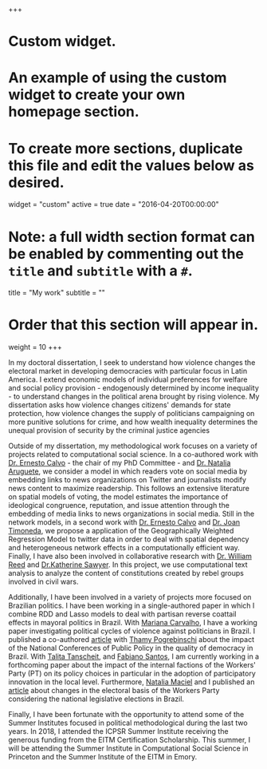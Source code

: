 +++
# Custom widget.
# An example of using the custom widget to create your own homepage section.
# To create more sections, duplicate this file and edit the values below as desired.
widget = "custom"
active = true
date = "2016-04-20T00:00:00"

# Note: a full width section format can be enabled by commenting out the `title` and `subtitle` with a `#`.
title = "My work"
subtitle = ""

# Order that this section will appear in.
weight = 10
+++

In my doctoral dissertation, I seek to understand how violence changes the electoral market in developing democracies with particular focus in Latin America. I extend economic models of individual preferences for welfare and social policy provision - endogenously determined by income inequality - to understand changes in the political arena brought by rising violence. My dissertation asks how violence changes citizens' demands for state protection, how violence changes the supply of politicians campaigning on more punitive solutions for crime, and how wealth inequality determines the unequal provision of security by the criminal justice agencies

Outside of my dissertation, my methodological work focuses on a variety of projects related to
computational social science. In a co-authored work with [Dr. Ernesto Calvo](https://www.stonybrook.edu/commcms/cas/faculty_and_staff/faculty_affairs/_profiles/sawyer.php) - the chair of my PhD Committee - and [Dr. Natalia Aruguete](https://unq.academia.edu/nataliaaruguete), we consider a model in which readers vote on social media by embedding links to news organizations on Twitter and journalists modify news content to maximize readership. This follows an extensive literature on spatial models of voting, the model estimates the importance of ideological congruence, reputation, and issue attention through the embedding of media links to news organizations in social media. Still in the network models, in a second work with [Dr. Ernesto Calvo](https://www.stonybrook.edu/commcms/cas/faculty_and_staff/faculty_affairs/_profiles/sawyer.php) and [Dr. Joan Timoneda](https://joantimoneda.netlify.com/), we propose a application of the Geographically Weighted Regression Model to twitter data in order to deal with spatial dependency and heterogeneous network effects in a computationally efficient way. Finally, 
I have also been involved in collaborative research with [Dr. William Reed](http://willreed.org/) and [Dr.Katherine Sawyer](https://www.stonybrook.edu/commcms/cas/faculty_and_staff/faculty_affairs/_profiles/sawyer.php). In this project, we use computational text analysis to analyze the content of constitutions created by rebel groups involved in civil wars.

Additionally,  I have been involved in a variety of projects more focused on Brazilian politics. I have been working in a single-authored paper in which I combine RDD and Lasso models to deal with partisan reverse coattail effects in mayoral politics in Brazil. With [Mariana Carvalho](http://www.maricarvalho.com/), I have  a working paper investigating political cycles of violence against politicians in Brazil. I published a co-authored [article](http://www.scielo.br/pdf/dados/v60n1/0011-5258-dados-60-1-0007.pdf) with [Thamy Pogrebinschi](https://thamypogrebinschi.org/) about the impact of the National Conferences of Public Policy in the quality of democracy in Brazil. With [Talita Tanscheit](http://buscatextual.cnpq.br/buscatextual/visualizacv.do?id=K4451567H6), and [Fabiano Santos](http://buscatextual.cnpq.br/buscatextual/visualizacv.do?id=K4782116Z3), I am currently working in a forthcoming paper about the impact of the internal factions of the Workers' Party (PT) on its policy choices in particular in the adoption of participatory innovation in the local level. Furthermore,  [Natalia Maciel](http://buscatextual.cnpq.br/buscatextual/visualizacv.do?id=K4219233E9) and I published an [article](http://www.scielo.br/pdf/op/v23n1/1807-0191-op-23-1-0096.pdf) about changes in the electoral basis of the Workers Party considering the national legislative elections in Brazil. 

Finally, I have been fortunate with the opportunity to attend some of the Summer Institutes focused in political methodological during the last two years. In 2018, I attended the ICPSR Summer Institute receiving the generous funding from the EITM Certification Scholarship. This summer, I will be attending the Summer Institute in Computational Social Science in Princeton and the Summer Institute of the EITM in Emory.